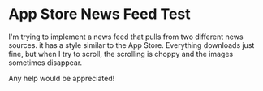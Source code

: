 # App Store News Feed Test

I'm trying to implement a news feed that pulls from two different news sources. it has a style similar to the App Store.
Everything downloads just fine, but when I try to scroll, the scrolling is choppy and the images sometimes disappear.

Any help would be appreciated!
